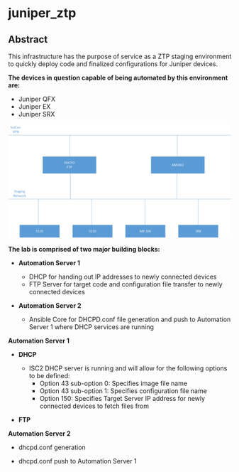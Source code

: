 # juniper_ztp

## **Abstract**
This infrastructure has the purpose of service as a ZTP staging environment to quickly deploy code and finalized configurations for Juniper devices.

**The devices in question capable of being automated by this environment are:**
* Juniper QFX
* Juniper EX
* Juniper SRX

![Alt text](images/ztp_staging.png?raw=true "Title")

**The lab is comprised of two major building blocks:**
* **Automation Server 1**
  * DHCP for handing out IP addresses to newly connected devices
  * FTP Server for target code and configuration file transfer to newly connected devices

* **Automation Server 2**
  * Ansible Core for DHCPD.conf file generation and push to Automation Server 1 where DHCP services are running

**Automation Server 1**
* **DHCP**
  * ISC2 DHCP server is running and will allow for the following options to be defined:
    * Option 43 sub-option 0: Specifies image file name
    * Option 43 sub-option 1: Specifies configuration file name
    * Option 150: Specifies Target Server IP address for newly connected devices to fetch files from 
     

* **FTP**

**Automation Server 2**

* dhcpd.conf generation

* dhcpd.conf push to Automation Server 1

